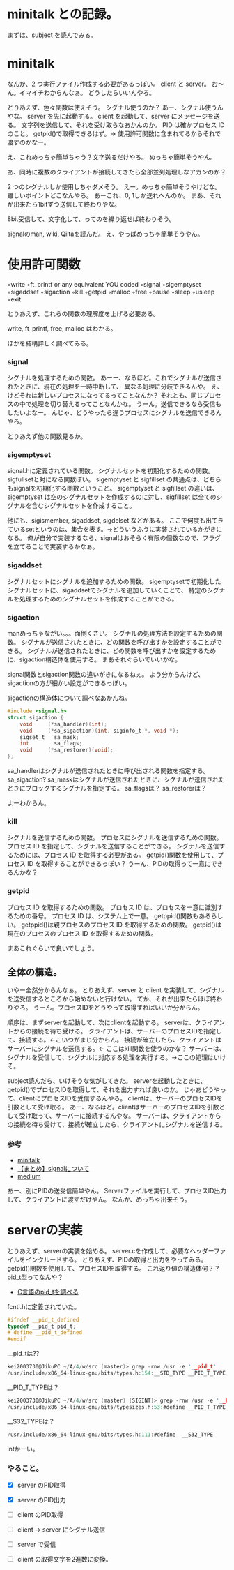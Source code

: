 # minitalk との記録。

まずは、subject を読んでみる。

# minitalk

なんか、2 つ実行ファイル作成する必要があるっぽい。
client と server。
お〜ん。イマイチわからんなぁ。
どうしたらいいんやろ。

とりあえず、色々関数は使えそう。
シグナル使うのか？
あー、シグナル使うんやな。
server を先に起動する。
client を起動して、server にメッセージを送る。
文字列を送信して、それを受け取らなあかんのか。
PID は確かプロセス ID のこと。
getpid()で取得できるはず。→ 使用許可関数に含まれてるからそれで渡すのかなー。

え、これめっちゃ簡単ちゃう？文字送るだけやろ。
めっちゃ簡単そうやん。

あ、同時に複数のクライアントが接続してきたら全部並列処理しなアカンのか？

2 つのシグナルしか使用しちゃダメそう。
えー。めっちゃ簡単そうやけどな。難しいポイントどこなんやろ。
あーこれ、0, 1しか送れへんのか。
まあ、それが出来たら1bitずつ送信して終わりやな。

8bit受信して、文字化して、ってのを繰り返せば終わりそう。

signalのman, wiki, Qiitaを読んだ。
え、やっぱめっちゃ簡単そうやん。

# 使用許可関数

◦write
◦ft_printf or any equivalent YOU coded
◦signal
◦sigemptyset
◦sigaddset
◦sigaction
◦kill
◦getpid
◦malloc
◦free
◦pause
◦sleep
◦usleep
◦exit

とりあえず、これらの関数の理解度を上げる必要ある。

write, ft_printf, free, malloc はわかる。

ほかを結構詳しく調べてみる。

### signal

シグナルを処理するための関数。
あーー、なるほど。これでシグナルが送信されたときに、現在の処理を一時中断して、
異なる処理に分岐できるんや。
え、けどそれは新しいプロセスになってるってことなんか？
それとも、同じプロセスの中で処理を切り替えるってことなんかな。
うーん。送信できるなら受信もしたいよなー。
んじゃ、どうやったら違うプロセスにシグナルを送信できるんやろ。

とりあえず他の関数見るか。

### sigemptyset
signal.hに定義されている関数。
シグナルセットを初期化するための関数。
sigfullsetと対になる関数ぽい。
sigemptyset と sigfillset の共通点は、どちらもsignalを初期化する関数ということ。
sigemptyset と sigfillset の違いは、
sigemptyset は空のシグナルセットを作成するのに対し、sigfillset は全てのシグナルを含むシグナルセットを作成すること。

他にも、sigismember, sigaddset, sigdelset などがある。
ここで何度も出てきているsetというのは、集合を表す。→どういうふうに実装されているかがきになる。
俺が自分で実装するなら、signalはおそらく有限の個数なので、フラグを立てることで実装するかなぁ。

### sigaddset
シグナルセットにシグナルを追加するための関数。
sigemptysetで初期化したシグナルセットに、sigaddsetでシグナルを追加していくことで、
特定のシグナルを処理するためのシグナルセットを作成することができる。

### sigaction
manめっちゃながい。。。面倒くさい。
シグナルの処理方法を設定するための関数。
シグナルが送信されたときに、どの関数を呼び出すかを設定することができる。
シグナルが送信されたときに、どの関数を呼び出すかを設定するために、sigaction構造体を使用する。
まあそれぐらいでいいかな。

signal関数とsigaction関数の違いがきになるねぇ。
よう分からんけど、sigactionの方が細かい設定ができるっぽい。

sigactionの構造体について調べなあかんね。

```c
#include <signal.h>
struct sigaction {
    void     (*sa_handler)(int);
    void     (*sa_sigaction)(int, siginfo_t *, void *);
    sigset_t   sa_mask;
    int        sa_flags;
    void     (*sa_restorer)(void);
};
```
sa_handlerはシグナルが送信されたときに呼び出される関数を指定する。
sa_sigaction?
sa_maskはシグナルが送信されたときに、シグナルが送信されたときにブロックするシグナルを指定する。
sa_flagsは？
sa_restorerは？

よーわからん。

### kill
シグナルを送信するための関数。
プロセスにシグナルを送信するための関数。
プロセス ID を指定して、シグナルを送信することができる。
シグナルを送信するためには、プロセス ID を取得する必要がある。
getpid()関数を使用して、プロセス ID を取得することができるっぽい？
うーん、PIDの取得って一意にできるんかな？

### getpid
プロセス ID を取得するための関数。
プロセス ID は、プロセスを一意に識別するための番号。
プロセス ID は、システム上で一意。
getppid()関数もあるらしい。
getppid()は親プロセスのプロセス ID を取得するための関数。
getpid()は現在のプロセスのプロセス ID を取得するための関数。

まあこれぐらいで良いでしょう。

## 全体の構造。
いやー全然分からんなぁ。
とりあえず、server と client を実装して、シグナルを送受信するところから始めないと行けない。
てか、それが出来たらほぼ終わりやろ。
うーん。プロセスIDをどうやって取得すればいいか分からん。

順序は、まずserverを起動して、次にclientを起動する。
serverは、クライアントからの接続を待ち受ける。
クライアントは、サーバーのプロセスIDを指定して、接続する。←こいつがまじ分からん。
接続が確立したら、クライアントはサーバーにシグナルを送信する。← ここはkill関数を使うのかな？
サーバーは、シグナルを受信して、シグナルに対応する処理を実行する。→ここの処理はいけそ。

subject読んだら、いけそうな気がしてきた。
serverを起動したときに、getpid()でプロセスIDを取得して、それを出力すれば良いのか。
じゃあどうやって、clientにプロセスIDを受信するんやろ。
clientは、サーバーのプロセスIDを引数として受け取る。
あー、なるほど。clientはサーバーのプロセスIDを引数として受け取って、サーバーに接続するんやな。
サーバーは、クライアントからの接続を待ち受けて、接続が確立したら、クライアントにシグナルを送信する。

### 参考
- [minitalk](https://concrete-lion-c56.notion.site/Minitalk-126c6360e60c805f93b4e280366f3764)
- [【まとめ】signalについて](https://zenn.dev/hosu/articles/500079bf9be5fa)
- [medium](https://medium.com/@oduwoledare/42-minitalk-explained-5b236adc2c24)

あー、別にPIDの送受信簡単やん。
Serverファイルを実行して、プロセスID出力して、クライアントに渡すだけやん。
なんか、めっちゃ出来そう。

# serverの実装
とりあえず、serverの実装を始める。
server.cを作成して、必要なヘッダーファイルをインクルードする。
とりあえず、PIDの取得と出力をやってみる。
getpid()関数を使用して、プロセスIDを取得する。
これ返り値の構造体何？？pid_t型ってなんや？
- [C言語のpid_tを調べる](https://t0m00m0t.hatenablog.com/entry/2018/03/06/231110)

fcntl.hに定義されていた。
```c
#ifndef __pid_t_defined
typedef __pid_t pid_t;
# define __pid_t_defined
#endif
```
__pid_tは??
```c
kei2003730@JikuPC ~/A/4/w/src (master)> grep -rnw /usr -e '__pid_t'
/usr/include/x86_64-linux-gnu/bits/types.h:154:__STD_TYPE __PID_T_TYPE __pid_t; /* Type of process identifications.  */
```

__PID_T_TYPEは？
```c
kei2003730@JikuPC ~/A/4/w/src (master) [SIGINT]> grep -rnw /usr -e '__PID_T_TYPE'
/usr/include/x86_64-linux-gnu/bits/typesizes.h:53:#define __PID_T_TYPE          __S32_TYPE
```

__S32_TYPEは？
```c
/usr/include/x86_64-linux-gnu/bits/types.h:111:#define  __S32_TYPE              int
```
intかーい。


### やること。
- [x] server のPID取得
- [x] server のPID出力
- [ ] client のPID取得
- [ ] client → server にシグナル送信
- [ ] server で受信

- [ ] client の取得文字を2進数に変換。
